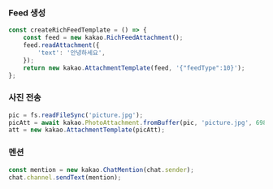 


### Feed 생성
```javascript
const createRichFeedTemplate = () => {
    const feed = new kakao.RichFeedAttachment();
    feed.readAttachment({
        'text': '안녕하세요',
    });
    return new kakao.AttachmentTemplate(feed, '{"feedType":10}');
};
````

### 사진 전송
```javascript
pic = fs.readFileSync('picture.jpg');
picAtt = await kakao.PhotoAttachment.fromBuffer(pic, 'picture.jpg', 698, 419);
att = new kakao.AttachmentTemplate(picAtt);
```

### 멘션
```javascript
const mention = new kakao.ChatMention(chat.sender);
chat.channel.sendText(mention);
```
